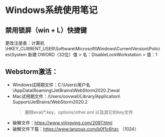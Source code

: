 # Windows系统使用笔记

## 禁用锁屏（win + L）快捷键
更改注册表：计算机\HKEY_CURRENT_USER\Software\Microsoft\Windows\CurrentVersion\Policies\System
新建 DWORD（32位）值 > 名：DisableLockWorkstation > 值：1

## Webstorm激活：
- Windows试用期文件：C:\Users\用户名\AppData\Roaming\JetBrains\WebStorm2020.2\eval
- Mac试用期文件：/Users/oovwall/Library/Application\ Support/JetBrains/WebStorm2020.2
  > 删除eval/*.key，options/other.xml 以及其它的key文件
- 破解文件：https://www.yijingying.com/2097.html
- 破解文件下载：https://www.lanzoux.com/b0f1c6hzc （1024）
